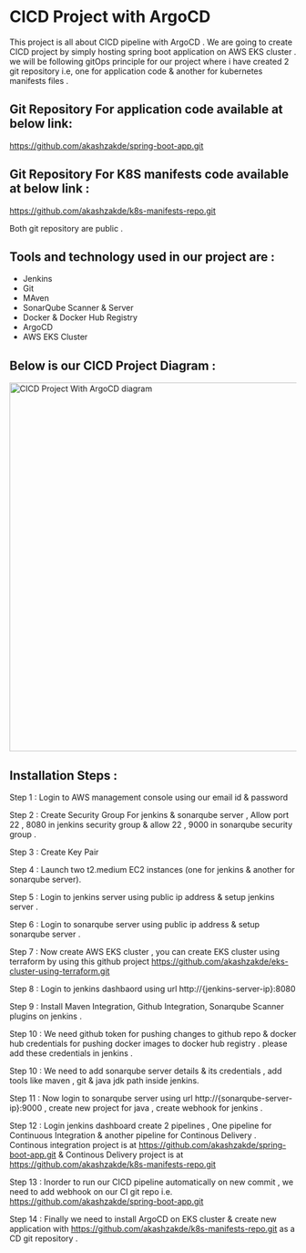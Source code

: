 
# CICD Project with ArgoCD

This project is all about CICD pipeline with ArgoCD . We are going to create CICD project by simply hosting spring boot application on AWS EKS cluster . we will be following gitOps principle for our project where i have created 2 git repository  i.e, one for application code & another for kubernetes manifests files . 




## Git Repository For application code available at below link:

https://github.com/akashzakde/spring-boot-app.git

## Git Repository For K8S manifests code available at below link :

https://github.com/akashzakde/k8s-manifests-repo.git

Both git repository are public .

## Tools and technology used in our project are : 

-  Jenkins
-  Git
-  MAven
-  SonarQube Scanner & Server
-  Docker & Docker Hub Registry
-  ArgoCD
-  AWS EKS Cluster
## Below is our CICD Project Diagram :

<img width="647" alt="CICD Project With ArgoCD diagram " src="https://github.com/akashzakde/spring-boot-app/assets/64258131/0dfa0ae0-7b5f-470a-b2cf-10821ed5bbb5">

## Installation Steps :

Step 1 : Login to AWS management console using our email id & password

Step 2 : Create Security Group For jenkins & sonarqube server , Allow port 22 , 8080 in jenkins security group & allow 22 , 9000 in sonarqube security group .

Step 3 : Create Key Pair 

Step 4 : Launch two t2.medium EC2 instances (one for jenkins & another for sonarqube server).

Step 5 : Login to jenkins server using public ip address & setup jenkins server .

Step 6 : Login to sonarqube server using public ip address & setup sonarqube server .

Step 7 : Now create AWS EKS cluster , you can create EKS cluster using terraform by using this github project https://github.com/akashzakde/eks-cluster-using-terraform.git

Step 8 : Login to jenkins dashbaord using url http://{jenkins-server-ip}:8080 

Step 9 : Install Maven Integration, Github Integration, Sonarqube Scanner plugins on jenkins .

Step 10 : We need github token for pushing changes to github repo & docker hub credentials for pushing docker images to docker hub registry . please add these credentials in jenkins . 

Step 10 : We need to add sonarqube server details & its credentials , add tools like maven , git & java jdk path inside jenkins.

Step 11 : Now login to sonarqube server using url http://{sonarqube-server-ip}:9000 , create new project for java , create webhook for jenkins . 

Step 12 : Login jenkins dashboard create 2 pipelines , One pipeline for Continuous Integration & another pipeline for Continous Delivery . Continous integration project is at https://github.com/akashzakde/spring-boot-app.git & Continous Delivery project is at https://github.com/akashzakde/k8s-manifests-repo.git

Step 13 : Inorder to run our CICD pipeline automatically on new commit , we need to add webhook on our CI git repo i.e. https://github.com/akashzakde/spring-boot-app.git 

Step 14 : Finally we need to install ArgoCD on EKS cluster & create new application with https://github.com/akashzakde/k8s-manifests-repo.git as a CD git repository .
